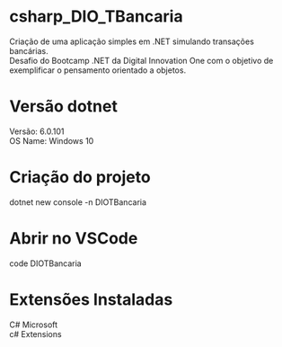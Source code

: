 # csharp_DIO_TBancaria
Criação de uma aplicação simples em .NET simulando transações bancárias.<br/>
Desafio do Bootcamp .NET da Digital Innovation One com o objetivo de exemplificar o pensamento orientado a objetos.

# Versão dotnet
Versão: 6.0.101<br/>
OS Name: Windows 10

# Criação do projeto
dotnet new console -n DIOTBancaria

# Abrir no VSCode
code DIOTBancaria

# Extensões Instaladas
C# Microsoft<br/>
c# Extensions
